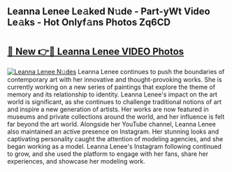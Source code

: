 ## Leanna Lenee Le𝚊ked N𝚞de - Part-yWt Video Le𝚊ks - Hot Onlyf𝚊ns Photos Zq6CD

# <h2><a href="http://ac10280.deff.icu/?id=Leanna+Lenee">🔗 New 👉🔴 Leanna Lenee VIDEO Photos</a></h2>

[![Leanna Lenee N𝚞des](https://i.imgur.com/rIISA9y.gif)](http://ac10280.deff.icu/?id=Leanna+Lenee)
Leanna Lenee continues to push the boundaries of contemporary art with her innovative and thought-provoking works. She is currently working on a new series of paintings that explore the theme of memory and its relationship to identity. Leanna Lenee's impact on the art world is significant, as she continues to challenge traditional notions of art and inspire a new generation of artists. Her works are now featured in museums and private collections around the world, and her influence is felt far beyond the art world. Alongside her YouTube channel, Leanna Lenee also maintained an active presence on Instagram. Her stunning looks and captivating personality caught the attention of modeling agencies, and she began working as a model. Leanna Lenee's Instagram following continued to grow, and she used the platform to engage with her fans, share her experiences, and showcase her modeling work.
